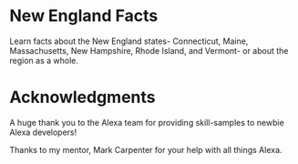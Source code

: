 # New England Facts

Learn facts about the New England states- Connecticut, Maine, Massachusetts, New Hampshire, Rhode Island, and Vermont- or about the region as a whole.

# Acknowledgments

A huge thank you to the Alexa team for providing skill-samples to newbie Alexa developers!

Thanks to my mentor, Mark Carpenter for your help with all things Alexa.
